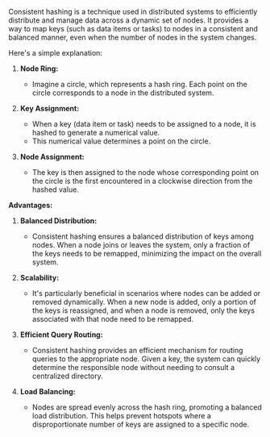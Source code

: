 Consistent hashing is a technique used in distributed systems to efficiently distribute and manage data across a dynamic set of nodes. It provides a way to map keys (such as data items or tasks) to nodes in a consistent and balanced manner, even when the number of nodes in the system changes.

Here's a simple explanation:

1. **Node Ring:**
    
    - Imagine a circle, which represents a hash ring. Each point on the circle corresponds to a node in the distributed system.
2. **Key Assignment:**
    
    - When a key (data item or task) needs to be assigned to a node, it is hashed to generate a numerical value.
    - This numerical value determines a point on the circle.
3. **Node Assignment:**
    
    - The key is then assigned to the node whose corresponding point on the circle is the first encountered in a clockwise direction from the hashed value.

**Advantages:**

1. **Balanced Distribution:**
    
    - Consistent hashing ensures a balanced distribution of keys among nodes. When a node joins or leaves the system, only a fraction of the keys needs to be remapped, minimizing the impact on the overall system.
2. **Scalability:**
    
    - It's particularly beneficial in scenarios where nodes can be added or removed dynamically. When a new node is added, only a portion of the keys is reassigned, and when a node is removed, only the keys associated with that node need to be remapped.
3. **Efficient Query Routing:**
    
    - Consistent hashing provides an efficient mechanism for routing queries to the appropriate node. Given a key, the system can quickly determine the responsible node without needing to consult a centralized directory.
4. **Load Balancing:**
    
    - Nodes are spread evenly across the hash ring, promoting a balanced load distribution. This helps prevent hotspots where a disproportionate number of keys are assigned to a specific node.